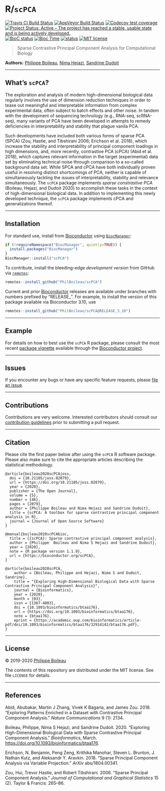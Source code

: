 
<!-- README.md is generated from README.Rmd. Please edit that file -->

# R/`scPCA`

[![Travis CI Build
Status](https://travis-ci.org/PhilBoileau/scPCA.svg?branch=master)](https://travis-ci.org/PhilBoileau/scPCA)
[![AppVeyor Build
Status](https://ci.appveyor.com/api/projects/status/github/PhilBoileau/scPCA?branch=master&svg=true)](https://ci.appveyor.com/project/PhilBoileau/scPCA/)
[![Codecov test
coverage](https://codecov.io/gh/PhilBoileau/scPCA/branch/master/graph/badge.svg)](https://codecov.io/gh/PhilBoileau/scPCA?branch=master)
[![Project Status: Active – The project has reached a stable, usable
state and is being actively
developed.](https://www.repostatus.org/badges/latest/active.svg)](https://www.repostatus.org/#active)
[![BioC
status](http://www.bioconductor.org/shields/build/release/bioc/scPCA.svg)](https://bioconductor.org/checkResults/release/bioc-LATEST/scPCA)
[![Bioc
Time](http://bioconductor.org/shields/years-in-bioc/scPCA.svg)](https://bioconductor.org/packages/release/bioc/html/scPCA.html)
[![status](https://joss.theoj.org/papers/7f0f1271ede7aba120d71c9b5a14c865/status.svg)](https://joss.theoj.org/papers/7f0f1271ede7aba120d71c9b5a14c865)
[![MIT
license](http://img.shields.io/badge/license-MIT-brightgreen.svg)](http://opensource.org/licenses/MIT)

> Sparse Contrastive Principal Component Analysis for Computational
> Biology

**Authors:** [Philippe Boileau](https://pboileau.ca/), [Nima
Hejazi](https://nimahejazi.org), [Sandrine
Dudoit](https://statistics.berkeley.edu/~sandrine/)

-----

## What’s `scPCA`?

The exploration and analysis of modern high-dimensional biological data
regularly involves the use of dimension reduction techniques in order to
tease out meaningful and interpretable information from complex
experimental data, often subject to batch effects and other noise. In
tandem with the development of sequencing technology (e.g., RNA-seq,
scRNA-seq), many variants of PCA have been developed in attempts to
remedy deficiencies in interpretability and stability that plague vanila
PCA.

Such developments have included both various forms of sparse PCA (SPCA)
(Zou, Hastie, and Tibshirani 2006; Erichson et al. 2018), which increase
the stability and interpretability of principal component loadings in
high dimensions, and, more recently, contrastive PCA (cPCA) (Abid et al.
2018), which captures relevant information in the target (experimental)
data set by eliminating technical noise through comparison to a
so-called background data set. While SPCA and cPCA have both
individually proven useful in resolving distinct shortcomings of PCA,
neither is capable of simultaneously tackling the issues of
interpretability, stability and relevance simultaneously. The `scPCA`
package implements *sparse constrastive PCA* (Boileau, Hejazi, and
Dudoit 2020) to accomplish these tasks in the context of
high-dimensional biological data. In addition to implementing this newly
developed technique, the `scPCA` package implements cPCA and
generalizations thereof.

-----

## Installation

For standard use, install from
[Bioconductor](https://bioconductor.org/packages/scPCA) using
[`BiocManager`](https://CRAN.R-project.org/package=BiocManager):

``` r
if (!requireNamespace("BiocManager", quietly=TRUE)) {
  install.packages("BiocManager")
}
BiocManager::install("scPCA")
```

To contribute, install the bleeding-edge *development version* from
GitHub via [`remotes`](https://CRAN.R-project.org/package=remotes):

``` r
remotes::install_github("PhilBoileau/scPCA")
```

Current and prior [Bioconductor](https://bioconductor.org) releases are
available under branches with numbers prefixed by “RELEASE\_”. For
example, to install the version of this package available via
Bioconductor 3.10, use

``` r
remotes::install_github("PhilBoileau/scPCA@RELEASE_3_10")
```

-----

## Example

For details on how to best use the `scPCA` R package, please consult the
most recent [package
vignette](https://bioconductor.org/packages/release/bioc/vignettes/scPCA/inst/doc/scpca_intro.html)
available through the [Bioconductor
project](https://bioconductor.org/packages/scPCA).

-----

## Issues

If you encounter any bugs or have any specific feature requests, please
[file an issue](https://github.com/PhilBoileau/scPCA/issues).

-----

## Contributions

Contributions are very welcome. Interested contributors should consult
our [contribution
guidelines](https://github.com/PhilBoileau/scPCA/blob/master/CONTRIBUTING.md)
prior to submitting a pull request.

-----

## Citation

Please cite the first paper below after using the `scPCA` R software
package. Please also make sure to cite the appropriate articles
describing the statistical methodology.

    @article{boileau2020scPCAjoss,
      doi = {10.21105/joss.02079},
      url = {https://doi.org/10.21105/joss.02079},
      year = {2020},
      publisher = {The Open Journal},
      volume = {5},
      number = {46},
      pages = {2079},
      author = {Philippe Boileau and Nima Hejazi and Sandrine Dudoit},
      title = {scPCA: A toolbox for sparse contrastive principal component analysis in R},
      journal = {Journal of Open Source Software}
    }
    
    @manual{boileau2020scPCAbioc,
      title = {{scPCA}: Sparse contrastive principal component analysis},
      author = {Philippe  Boileau and Nima S Hejazi and Sandrine Dudoit},
      year = {2020},
      note = {R package version 1.1.9},
      url = {https://bioconductor.org/scPCA},
    }
    
    @article{boileau2020scPCA,
        author = {Boileau, Philippe and Hejazi, Nima S and Dudoit, Sandrine},
        title = "{Exploring High-Dimensional Biological Data with Sparse Contrastive Principal Component Analysis}",
        journal = {Bioinformatics},
        year = {2020},
        month = {03},
        issn = {1367-4803},
        doi = {10.1093/bioinformatics/btaa176},
        url = {https://doi.org/10.1093/bioinformatics/btaa176},
        note = {btaa176},
        eprint = {https://academic.oup.com/bioinformatics/article-pdf/doi/10.1093/bioinformatics/btaa176/32914142/btaa176.pdf},
    }

-----

## License

© 2019-2020 [Philippe Boileau](https://pboileau.ca/)

The contents of this repository are distributed under the MIT license.
See file `LICENSE` for details.

-----

## References

<div id="refs" class="references">

<div id="ref-abid2018exploring">

Abid, Abubakar, Martin J Zhang, Vivek K Bagaria, and James Zou. 2018.
“Exploring Patterns Enriched in a Dataset with Contrastive Principal
Component Analysis.” *Nature Communications* 9 (1): 2134.

</div>

<div id="ref-boileau2020">

Boileau, Philippe, Nima S Hejazi, and Sandrine Dudoit. 2020. “Exploring
High-Dimensional Biological Data with Sparse Contrastive Principal
Component Analysis.” *Bioinformatics*, March.
<https://doi.org/10.1093/bioinformatics/btaa176>.

</div>

<div id="ref-erichson2018sparse">

Erichson, N. Benjamin, Peng Zeng, Krithika Manohar, Steven L. Brunton,
J. Nathan Kutz, and Aleksandr Y. Aravkin. 2018. “Sparse Principal
Component Analysis via Variable Projection.” *ArXiv* abs/1804.00341.

</div>

<div id="ref-zou2006sparse">

Zou, Hui, Trevor Hastie, and Robert Tibshirani. 2006. “Sparse Principal
Component Analysis.” *Journal of Computational and Graphical Statistics*
15 (2). Taylor & Francis: 265–86.

</div>

</div>
